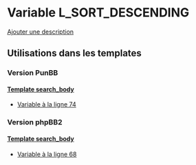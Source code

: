 # Variable L_SORT_DESCENDING
[Ajouter une description](https://fa-tvars.appspot.com/var/L_SORT_DESCENDING)

## Utilisations dans les templates

### Version PunBB

#### [Template search_body](punbb/search_body.md)
* [Variable &agrave; la ligne 74](../punbb/search_body.tpl#L74)

### Version phpBB2

#### [Template search_body](subsilver/search_body.md)
* [Variable &agrave; la ligne 68](../subsilver/search_body.tpl#L68)